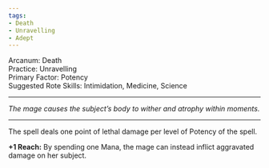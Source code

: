 ```yaml
---
tags:
- Death
- Unravelling
- Adept
---
```


Arcanum: Death\
Practice: Unravelling\
Primary Factor: Potency\
Suggested Rote Skills: Intimidation, Medicine, Science

---

_The mage causes the subject’s body to wither and atrophy within moments._

---

The spell deals one point of lethal damage per level of Potency of the spell.

**+1 Reach:** By spending one Mana, the mage can instead inflict aggravated damage on her subject.